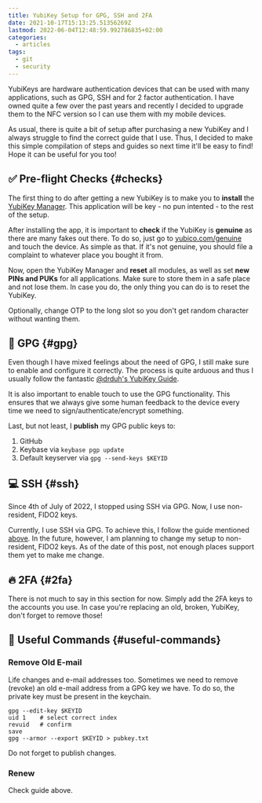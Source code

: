 ```yaml
---
title: YubiKey Setup for GPG, SSH and 2FA
date: 2021-10-17T15:13:25.51356269Z
lastmod: 2022-06-04T12:48:59.992786835+02:00
categories:
  - articles
tags:
  - git
  - security
---
```


YubiKeys are hardware authentication devices that can be used with many applications, such as GPG, SSH and for 2 factor authentication. I have owned quite a few over the past years and recently I decided to upgrade them to the NFC version so I can use them with my mobile devices.

<!--more-->

As usual, there is quite a bit of setup after purchasing a new YubiKey and I always struggle to find the correct guide that I use. Thus, I decided to make this simple compilation of steps and guides so next time it'll be easy to find! Hope it can be useful for you too!

## ✅ Pre-flight Checks {#checks}

The first thing to do after getting a new YubiKey is to make you to **install** the [YubiKey Manager](https://www.yubico.com/support/download/yubikey-manager/). This application will be key - no pun intented - to the rest of the setup.

After installing the app, it is important to **check** if the YubiKey is **genuine** as there are many fakes out there. To do so, just go to [yubico.com/genuine](https://www.yubico.com/genuine/) and touch the device. As simple as that. If it's not genuine, you should file a complaint to whatever place you bought it from.

Now, open the YubiKey Manager and **reset** all modules, as well as set **new PINs and PUKs** for all applications. Make sure to store them in a safe place and not lose them. In case you do, the only thing you can do is to reset the YubiKey.

Optionally, change OTP to the long slot so you don't get random character without wanting them.

## 🔑 GPG {#gpg}

Even though I have mixed feelings about the need of GPG, I still make sure to enable and configure it correctly. The process is quite arduous and thus I usually follow the fantastic  [@drduh's YubiKey Guide](https://github.com/drduh/YubiKey-Guide). 

It is also important to enable touch to use the GPG functionality. This ensures that we always give some human feedback to the device every time we need to sign/authenticate/encrypt something.

Last, but not least, I **publish** my GPG public keys to:

1. GitHub
2. Keybase via `keybase pgp update`
3. Default keyserver via `gpg --send-keys $KEYID`

## 💻 SSH {#ssh}

<div class="box">

Since 4th of July of 2022, I stopped using SSH via GPG. Now, I use non-resident, FIDO2 keys.

</div>

Currently, I use SSH via GPG. To achieve this, I follow the guide mentioned [above](#gpg). In the future, however, I am planning to change my setup to non-resident, FIDO2 keys. As of the date of this post, not enough places support them yet to make me change.

## 🔥 2FA {#2fa}

There is not much to say in this section for now. Simply add the 2FA keys to the accounts you use. In case you're replacing an old, broken, YubiKey, don't forget to remove those!

## 📃 Useful Commands {#useful-commands}

### Remove Old E-mail

Life changes and e-mail addresses too. Sometimes we need to remove (revoke) an old e-mail address from a GPG key we have. To do so, the private key must be present in the keychain.

```shell
gpg --edit-key $KEYID
uid 1    # select correct index
revuid   # confirm
save
gpg --armor --export $KEYID > pubkey.txt
```

Do not forget to publish changes.

### Renew

Check guide above.
